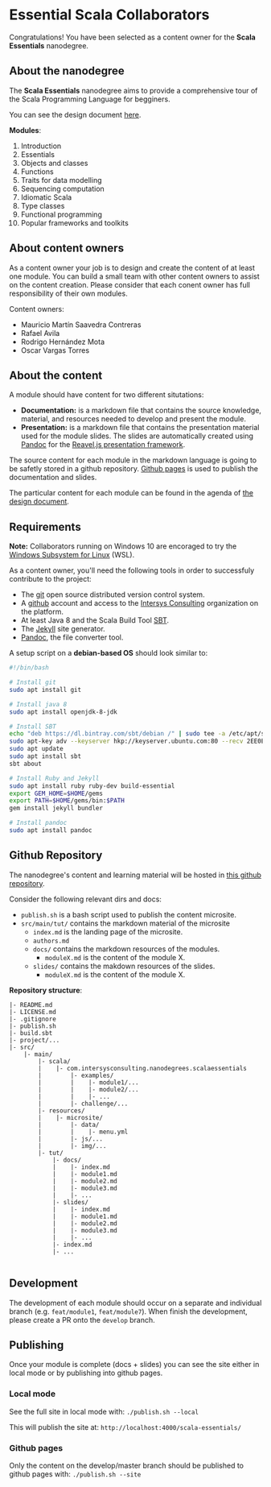 # Essential Scala Collaborators

Congratulations! You have been selected as a content owner for the  **Scala Essentials** nanodegree.


## About the nanodegree

The **Scala Essentials** nanodegree aims to provide a comprehensive tour of the Scala Programming Language for begginers. 

You can see the design document [here](https://docs.google.com/document/d/1HZ1Rsn46x_BVAo8scSyVr9r5IesyTyHhGptjW1n_T6A/edit?usp=sharing).

**Modules**:
1. Introduction
2. Essentials
3. Objects and classes
4. Functions
5. Traits for data modelling
6. Sequencing computation
7. Idiomatic Scala
8. Type classes
9. Functional programming
10. Popular frameworks and toolkits

## About content owners

As a content owner your job is to design and create the content of at least one module. You can build a small team with other content owners to assist on the content creation. Please consider that each conent owner has full responsibility of their own modules. 

Content owners:
* Mauricio Martín Saavedra Contreras
* Rafael Avila 
* Rodrigo Hernández Mota
* Oscar Vargas Torres

## About the content

A module should have content for two different situtations:
* **Documentation:** is a markdown file that contains the source knowledge, material, and resources needed to develop and present the module.
* **Presentation:** is a markdown file that contains the presentation material used for the module slides. The slides are automatically created using [Pandoc](https://pandoc.org/) for the [Reavel.js presentation framework](https://revealjs.com/#/).

The source content for each module in the markdown language is going to be safetly stored in a github repository. [Github pages](https://pages.github.com/) is used to publish the documentation and slides. 

The particular content for each module can be found in the agenda of [the design document](https://docs.google.com/document/d/1HZ1Rsn46x_BVAo8scSyVr9r5IesyTyHhGptjW1n_T6A/edit?usp=sharing). 

## Requirements

**Note:** Collaborators running on Windows 10 are encoraged to try the [Windows Subsystem for Linux](https://docs.microsoft.com/en-us/windows/wsl/install-win10) (WSL). 

As a content owner, you'll need the following tools in order to successfuly contribute to the project: 

* The [git](https://git-scm.com/) open source distributed version control system.
* A [github](http://github.com) account and access to the [Intersys Consulting](https://github.com/intersysconsulting) organization on the platform.
* At least Java 8 and the Scala Build Tool [SBT](https://www.scala-sbt.org/1.x/docs/Setup.html).
* The [Jekyll](https://jekyllrb.com/) site generator. 
* [Pandoc](https://pandoc.org/), the file converter tool. 

A setup script on a **debian-based OS** should look similar to:
```bash
#!/bin/bash

# Install git
sudo apt install git

# Install java 8
sudo apt install openjdk-8-jdk

# Install SBT
echo "deb https://dl.bintray.com/sbt/debian /" | sudo tee -a /etc/apt/sources.list.d/sbt.list
sudo apt-key adv --keyserver hkp://keyserver.ubuntu.com:80 --recv 2EE0EA64E40A89B84B2DF73499E82A75642AC823
sudo apt update
sudo apt install sbt
sbt about

# Install Ruby and Jekyll
sudo apt install ruby ruby-dev build-essential
export GEM_HOME=$HOME/gems
export PATH=$HOME/gems/bin:$PATH
gem install jekyll bundler

# Install pandoc
sudo apt install pandoc
```

## Github Repository

The nanodegree's content and learning material will be hosted in [this github repository](https://github.com/IntersysConsulting/scala-essentials-nanodegree). 

Consider the following relevant dirs and docs:
* `publish.sh` is a bash script used to publish the content microsite.
* `src/main/tut/` contains the markdown material of the microsite
    * `index.md` is the landing page of the microsite.
    * `authors.md` 
    * `docs/` contains the markdown resources of the modules.
        * `moduleX.md` is the content of the module X.
    * `slides/` contains the makdown resources of the slides.
        * `moduleX.md` is the content of the module X. 

**Repository structure**:

```text
|- README.md
|- LICENSE.md
|- .gitignore
|- publish.sh
|- build.sbt
|- project/...
|- src/
    |- main/
        |- scala/
        |    |- com.intersysconsulting.nanodegrees.scalaessentials
        |        |- examples/
        |        |    |- module1/...
        |        |    |- module2/...
        |        |    |- ...
        |        |- challenge/...
        |- resources/
        |    |- microsite/
        |        |- data/
        |        |    |- menu.yml
        |        |- js/...
        |        |- img/...
        |- tut/
            |- docs/
            |    |- index.md
            |    |- module1.md
            |    |- module2.md
            |    |- module3.md
            |    |- ...
            |- slides/
            |    |- index.md
            |    |- module1.md
            |    |- module2.md
            |    |- module3.md
            |    |- ...
            |- index.md
            |- ...
            
```
## Development

The development of each module should occur on a separate and individual branch (e.g. `feat/module1`, `feat/module7`). When finish the development, please create a PR onto the `develop` branch. 

## Publishing

Once your module is complete (docs + slides) you can see the site either in local mode or by publishing into github pages. 

### Local mode

See the full site in local mode with: `./publish.sh --local`

This will publish the site at: `http://localhost:4000/scala-essentials/`

### Github pages
Only the content on the develop/master branch should be published to github pages with: `./publish.sh --site`

##
